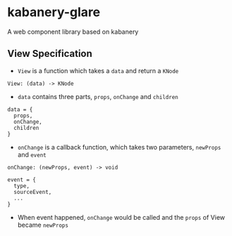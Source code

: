 # kabanery-glare

A web component library based on kabanery

## View Specification

- `View` is a function which takes a `data` and return a `KNode`

```
View: (data) -> KNode
```

- `data` contains three parts, `props`, `onChange` and `children`

```
data = {
  props,
  onChange,
  children
}
```

- `onChange` is a callback function, which takes two parameters, `newProps` and `event`

```
onChange: (newProps, event) -> void

event = {
  type,
  sourceEvent,
  ...
}
```

- When event happened, `onChange` would be called and the `props` of View became `newProps`
